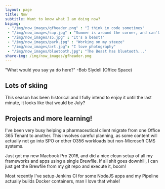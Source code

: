 ```yaml
---
layout: page
title: Now
subtitle: Want to know what I am doing now? 
bigimg: 
 - "/img/now_images/gfheader.png" : "I think in code sometimes"
 - "/img/now_images/sup.jpg" : "Summer is around the corner, and can't wait to take my board out on the lake."
 - "/img/now_images/s5.jpg" : "It's a beast!"
 - "/img/now_images/park.jpg" : "Working on my steeze"
 - "/img/now_images/art.jpg": "I love photography"
 - "/img/now_images/bluetooth.jpg": "The Beast has bluetooth..."
share-img: /img/now_images/gfheader.png
---
```


"What would you say ya do here?" -Bob Slydell (Office Space)


## Lots of skiing

This season has been historical and I fully intend to enjoy it until the last minute, it looks like that would be July?

## Projects and more learning!
I've been very busy helping a pharmaceutical client migrate from one Office 365 Tenant to another.  This involves careful planning, as some content will actually not go into SPO or other O356 workloads but non-Microsoft CMS systems.

Just got my new Macbook Pro 2016, and did a nice clean setup of all my frameworks and apps using a single Brewfile.  If all shit goes downhill, I can just get the Brewfile from my git repo and execute it, boom!

Most recently I've setup Jenkins CI for some NodeJS apps and my Pipeline actually builds Docker containers, man I love that whale!